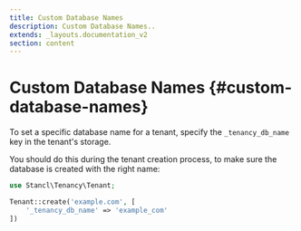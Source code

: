 ```yaml
---
title: Custom Database Names
description: Custom Database Names..
extends: _layouts.documentation_v2
section: content
---
```


# Custom Database Names {#custom-database-names}

To set a specific database name for a tenant, specify the `_tenancy_db_name` key in the tenant's storage.

You should do this during the tenant creation process, to make sure the database is created with the right name:

```php
use Stancl\Tenancy\Tenant;

Tenant::create('example.com', [
    '_tenancy_db_name' => 'example_com'
])
```
